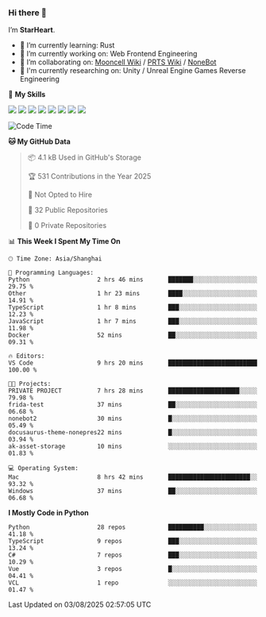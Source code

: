### Hi there 👋

I’m **StarHeart**.

- 🌱 I’m currently learning: Rust
- 🔭 I’m currently working on: Web Frontend Engineering
- 👯 I’m collaborating on: [Mooncell Wiki](https://fgo.wiki/) / [PRTS Wiki](http://prts.wiki/) / [NoneBot](https://github.com/nonebot)
- 🔬 I'm currently researching on: Unity / Unreal Engine Games Reverse Engineering

🌟 **My Skills**

![](https://img.shields.io/badge/-Python-3e74a2?style=flat-square&logo=Python&logoColor=fff)
![](https://img.shields.io/badge/-Node.js-339933?style=flat-square&logo=node.js&logoColor=fff)
![](https://img.shields.io/badge/-Vue-4fc08d?style=flat-square&logo=vue.js&logoColor=fff)
![](https://img.shields.io/badge/-React-2d98ce?style=flat-square&logo=React&logoColor=fff)
![](https://img.shields.io/badge/-TypeScript-3178C6?style=flat-square&logo=TypeScript&logoColor=fff)
![](https://img.shields.io/badge/-Docker-2496ED?style=flat-square&logo=Docker&logoColor=fff)
![](https://img.shields.io/badge/-Linux-000000?style=flat-square&logo=Linux&logoColor=fff)
![](https://img.shields.io/badge/-Dotnet-512bd4?style=flat-square&logo=.net&logoColor=fff)

<!--START_SECTION:waka-->
![Code Time](http://img.shields.io/badge/Code%20Time-1%2C683%20hrs%205%20mins-blue)

**🐱 My GitHub Data** 

> 📦 4.1 kB Used in GitHub's Storage 
 > 
> 🏆 531 Contributions in the Year 2025
 > 
> 🚫 Not Opted to Hire
 > 
> 📜 32 Public Repositories 
 > 
> 🔑 0 Private Repositories 
 > 
📊 **This Week I Spent My Time On** 

```text
🕑︎ Time Zone: Asia/Shanghai

💬 Programming Languages: 
Python                   2 hrs 46 mins       ███████░░░░░░░░░░░░░░░░░░   29.75 % 
Other                    1 hr 23 mins        ████░░░░░░░░░░░░░░░░░░░░░   14.91 % 
TypeScript               1 hr 8 mins         ███░░░░░░░░░░░░░░░░░░░░░░   12.23 % 
JavaScript               1 hr 7 mins         ███░░░░░░░░░░░░░░░░░░░░░░   11.98 % 
Docker                   52 mins             ██░░░░░░░░░░░░░░░░░░░░░░░   09.31 % 

🔥 Editors: 
VS Code                  9 hrs 20 mins       █████████████████████████   100.00 % 

🐱‍💻 Projects: 
PRIVATE PROJECT          7 hrs 28 mins       ████████████████████░░░░░   79.98 % 
frida-test               37 mins             ██░░░░░░░░░░░░░░░░░░░░░░░   06.68 % 
nonebot2                 30 mins             █░░░░░░░░░░░░░░░░░░░░░░░░   05.49 % 
docusaurus-theme-nonepres22 mins             █░░░░░░░░░░░░░░░░░░░░░░░░   03.94 % 
ak-asset-storage         10 mins             ░░░░░░░░░░░░░░░░░░░░░░░░░   01.83 % 

💻 Operating System: 
Mac                      8 hrs 42 mins       ███████████████████████░░   93.32 % 
Windows                  37 mins             ██░░░░░░░░░░░░░░░░░░░░░░░   06.68 % 
```

**I Mostly Code in Python** 

```text
Python                   28 repos            ██████████░░░░░░░░░░░░░░░   41.18 % 
TypeScript               9 repos             ███░░░░░░░░░░░░░░░░░░░░░░   13.24 % 
C#                       7 repos             ███░░░░░░░░░░░░░░░░░░░░░░   10.29 % 
Vue                      3 repos             █░░░░░░░░░░░░░░░░░░░░░░░░   04.41 % 
VCL                      1 repo              ░░░░░░░░░░░░░░░░░░░░░░░░░   01.47 % 
```




 Last Updated on 03/08/2025 02:57:05 UTC
<!--END_SECTION:waka-->
